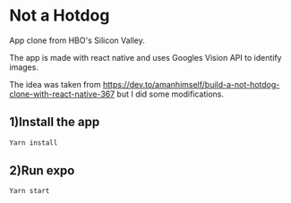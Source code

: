 # Not a Hotdog
App clone from HBO's Silicon Valley.

The app is made with react native and uses Googles Vision API to identify images.

The idea was taken from https://dev.to/amanhimself/build-a-not-hotdog-clone-with-react-native-367 but I did some modifications.

## 1)Install the app
```bash
Yarn install
```

## 2)Run expo
```bash
Yarn start
```
